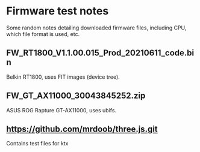 # Firmware test notes

Some random notes detailing downloaded firmware files, including CPU, which
file format is used, etc.

## FW_RT1800_V1.1.00.015_Prod_20210611_code.bin

Belkin RT1800, uses FIT images (device tree).

## FW_GT_AX11000_30043845252.zip

ASUS ROG Rapture GT-AX11000, uses ubifs.

## https://github.com/mrdoob/three.js.git

Contains test files for ktx
